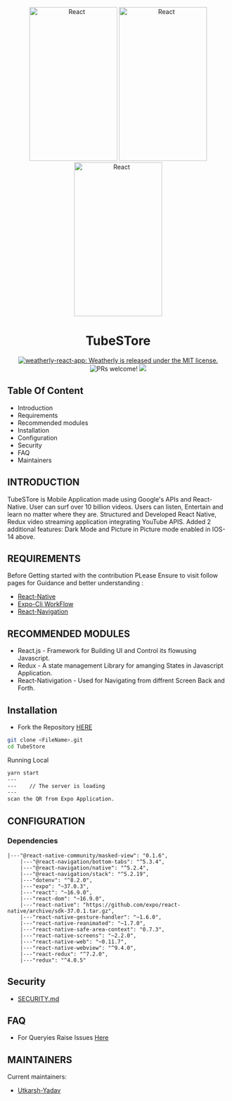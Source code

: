 <p align="center">
     <img alt="React" height="350" width="200" src="https://raw.githubusercontent.com/Uyadav207/TubeStore/master/Images/ezgif.com-video-to-gif(1).gif"/>
    <img alt="React" height="350" width="200" src="https://raw.githubusercontent.com/Uyadav207/TubeStore/master/Images/ezgif.com-video-to-gif(2).gif"/>
    <img alt="React" height="350" width="200" src="https://github.com/Uyadav207/TubeStore/blob/master/Images/ezgif.com-video-to-gif.gif?raw=true"/>
</p>
<h1 align="center">
  TubeSTore
</h1>

<p align="center">
  <a href="https://github.com/Uyadav207/TubeStore/blob/master/LICENSE">
    <img src="https://img.shields.io/badge/license-MIT-blue.svg" alt="weatherly-react-app: Weatherly is released under the MIT license." />
  </a>
  <img src="https://img.shields.io/badge/PRs-welcome-brightgreen.svg" alt="PRs welcome!" />
  <img src="https://img.shields.io/github/followers/Uyadav207?label=Follow&style=social"/>
</p>

Table Of Content
---------------------

 * Introduction
 * Requirements
 * Recommended modules
 * Installation
 * Configuration
 * Security
 * FAQ
 * Maintainers
 
INTRODUCTION
------------

TubeSTore is Mobile Application made using Google's APIs and React-Native. User can surf over 10 billion videos. Users can listen, Entertain and learn no matter where they are. Structured and Developed React Native, Redux video streaming application integrating YouTube APIS. Added 2 additional features: Dark Mode and Picture in Picture mode enabled in IOS-14 above.
   
REQUIREMENTS
------------
Before Getting started with the contribution PLease Ensure to visit follow pages for Guidance and better understanding :

- [React-Native](https://reactnative.dev/)
- [Expo-Cli WorkFlow](https://docs.expo.io/workflow/expo-cli/)
- [React-Navigation](https://reactnavigation.org/docs/getting-started) 

RECOMMENDED MODULES
-------------------

 * React.js - Framework for Building UI and Control its flowusing Javascript.
 * Redux - A state management Library for amanging States in Javascript Application.
 * React-Nativigation - Used for Navigating from diffrent Screen Back and Forth.
   
Installation
------------

- Fork the Repository [HERE](https://github.com/Uyadav207/TubeStore)

```bash
git clone <FileName>.git 
cd TubeStore
```
Running Local

```bash
yarn start
---
---    // The server is loading
---
scan the QR from Expo Application.
```
   
CONFIGURATION
-------------
### Dependencies

```
|---"@react-native-community/masked-view": "0.1.6",
    |---"@react-navigation/bottom-tabs": "^5.3.4",
    |---"@react-navigation/native": "^5.2.4",
    |---"@react-navigation/stack": "^5.2.19",
    |---"dotenv": "^8.2.0",
    |---"expo": "~37.0.3",
    |---"react": "~16.9.0",
    |---"react-dom": "~16.9.0",
    |---"react-native": "https://github.com/expo/react-native/archive/sdk-37.0.1.tar.gz",
    |---"react-native-gesture-handler": "~1.6.0",
    |---"react-native-reanimated": "~1.7.0",
    |---"react-native-safe-area-context": "0.7.3",
    |---"react-native-screens": "~2.2.0",
    |---"react-native-web": "~0.11.7",
    |---"react-native-webview": "^9.4.0",
    |---"react-redux": "^7.2.0",
    |---"redux": "^4.0.5"
```

Security
---------

- [SECURITY.md](https://github.com/Uyadav207/TubeStore/blob/master/SECURITY.md) 

FAQ
---

- For Queryies Raise Issues [Here](https://github.com/Uyadav207/TubeStore/issues)
   
   
MAINTAINERS
-----------

Current maintainers:

 * [Utkarsh-Yadav](https://github.com/Uyadav207)
